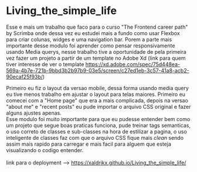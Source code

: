 # Living_the_simple_life

Esse e mais um trabalho que faco para o curso "The Frontend career path" by Scrimba onde dessa vez eu estudei mais a fundo como usar Flexbox para criar colunas, widges e uma navigation bar.
Porem a parte mais importante desse modulo foi aprender como pensar responsivamente usando Media querys, nesse trabalho tive a oportunidade de pela primeira vez fazer um projeto a partir de um template no Adobe Xd (link para quem tiver interesse de ver o template https://xd.adobe.com/spec/75d448ea-569a-4b7e-721b-9bbd3b2b97b9-03e5/screen/c27ed1eb-3c57-41a8-acb2-90ecaf25f93b/) <br>

Primeiro eu fiz o layout da versao mobile, dessa forma usando media query eu tive menos trabalho em ajustar o layout para telas maiores. 
Primeiro eu comecei com a "Home page" que era a mais complicada, depois na versao "about me" e "recent posts" eu pude importar o arquivo CSS original e fazer alguns ajustes apenas. <br>
Esse modulo foi muito importante para que eu pudesse entender bem como um projeto que segue boas praticas funciona, pude treinar tags semanticas, o uso correto de classes e sub-classes na hora de estilizar a pagina, o uso inteligente de classes faz com que o arquivo CSS fique mais <i>clean</i> sendo assim mais rapido para carregar e mais facil para alguem que esteja visualizando o codigo entender. <br>
<br>
link para o deployment --> https://xaldrikx.github.io/Living_the_simple_life/

